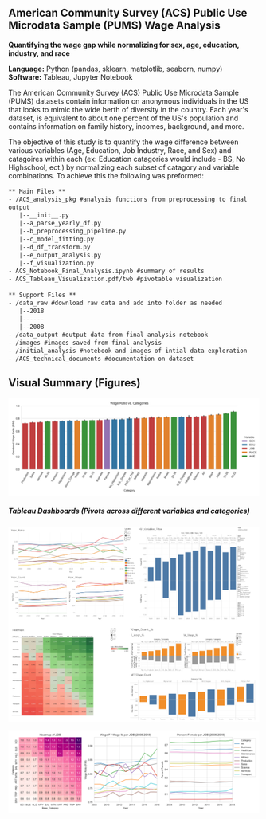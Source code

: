 ## American Community Survey (ACS) Public Use Microdata Sample (PUMS) Wage Analysis
**Quantifying the wage gap while normalizing for sex, age, education, industry, and race**

**Language:** Python (pandas, sklearn, matplotlib, seaborn, numpy) <br/>
**Software:** Tableau, Jupyter Notebook


The American Community Survey (ACS) Public Use Microdata Sample (PUMS) datasets contain information on anonymous individuals in the US that looks to mimic the wide berth of diversity in the country. Each year's dataset, is equivalent to about one percent of the US's population and contains information on family history, incomes, background, and more.

The objective of this study is to quantify the wage difference between various variables (Age, Education, Job Industry, Race, and Sex) and catagoires within each (ex: Education catagories would include - BS, No Highschool, ect.) by normalizing each subset of catagory and variable combinations. To achieve this the following was preformed:

    ** Main Files **
    - /ACS_analysis_pkg #analysis functions from preprocessing to final output
       |--__init__.py
       |--a_parse_yearly_df.py
       |--b_preprocessing_pipeline.py
       |--c_model_fitting.py
       |--d_df_transform.py
       |--e_output_analysis.py
       |--f_visualization.py
    - ACS_Notebook_Final_Analysis.ipynb #summary of results
    - ACS_Tableau_Visualization.pdf/twb #pivotable visualization
    
    ** Support Files **
    - /data_raw #download raw data and add into folder as needed
       |--2018
       |------
       |--2008
    - /data_output #output data from final analysis notebook
    - /images #images saved from final analysis
    - /initial_analysis #notebook and images of intial data exploration
    - /ACS_technical_documents #documentation on dataset
    


    
   
## Visual Summary (Figures)
![alt text](/images/Wage_Ratio_Ordered.png "Wage_Ratio_Ordered")
##### Tableau Dashboards (Pivots across different variables and categories)
![alt text](/images/ACS_Tableau_Visualization_Summary.png "ACS_Tableau_Visualization_Summary")

![alt text](/images/heatmap_lineplot_JOB.png "heatmap_lineplot_JOB")
